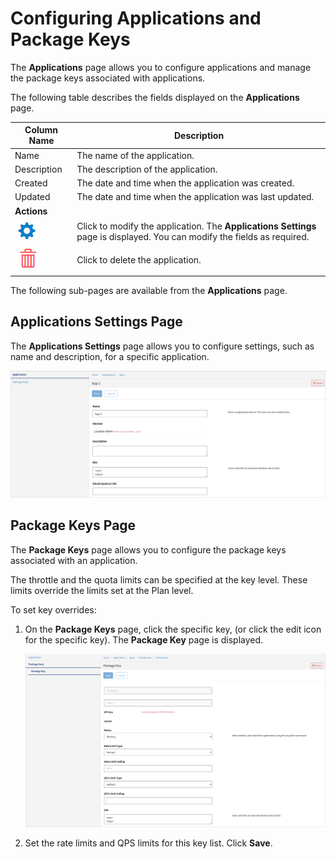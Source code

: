 ﻿---
sidebar_position: 1
---

# Configuring Applications and Package Keys

<head>
  <meta name="guidename" content="API Management"/>
  <meta name="context" content="GUID-aac19fe4-7417-4a9f-af85-a6d0f41d54c3"/>
</head>

The **Applications** page allows you to configure applications and manage the package keys associated with applications. 

The following table describes the fields displayed on the **Applications** page. 

|**Column Name** |**Description** |
| --- | --- |
|Name|The name of the application. |
|Description|The description of the application. |
|Created|The date and time when the application was created. |
|Updated|The date and time when the application was last updated. |
|**Actions**| |
|![](../../../../Images/edit.jpg)|Click to modify the application. The **Applications Settings** page is displayed. You can modify the fields as required. |
|![](../../../../Images/delete.jpg)|Click to delete the application. |

The following sub-pages are available from the **Applications** page. 

## Applications Settings Page

The **Applications Settings** page allows you to configure settings, such as name and description, for a specific application. 

![](../../../../Images/applications_settings_page.png)

## Package Keys Page

The **Package Keys** page allows you to configure the package keys associated with an application. 

The throttle and the quota limits can be specified at the key level. These limits override the limits set at the Plan level. 

To set key overrides: 

1. On the **Package Keys** page, click the specific key, (or click the edit icon for the specific key). The **Package Key** page is displayed. 

   ![](../../../../Images/package_key.png)

2. Set the rate limits and QPS limits for this key list. Click **Save**. 

